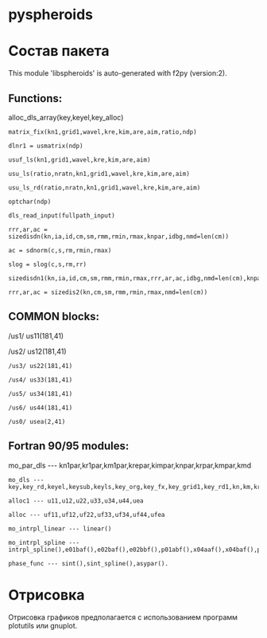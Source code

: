 # pyspheroids


# Состав пакета
This module 'libspheroids' is auto-generated with f2py (version:2).

Functions:
----------

  alloc_dls_array(key,keyel,key_alloc)
  
	matrix_fix(kn1,grid1,wavel,kre,kim,are,aim,ratio,ndp)
  
	dlnr1 = usmatrix(ndp)
  
	usuf_ls(kn1,grid1,wavel,kre,kim,are,aim)
  
	usu_ls(ratio,nratn,kn1,grid1,wavel,kre,kim,are,aim)
  
	usu_ls_rd(ratio,nratn,kn1,grid1,wavel,kre,kim,are,aim)
  
	optchar(ndp)
  
	dls_read_input(fullpath_input)
  
	rrr,ar,ac = sizedisdn(kn,ia,id,cm,sm,rmm,rmin,rmax,knpar,idbg,nmd=len(cm))
  
	ac = sdnorm(c,s,rm,rmin,rmax)
  
	slog = slog(c,s,rm,rr)
  
	sizedisdn1(kn,ia,id,cm,sm,rmm,rmin,rmax,rrr,ar,ac,idbg,nmd=len(cm),knpar=len(rrr))
  
	rrr,ar,ac = sizedis2(kn,cm,sm,rmm,rmin,rmax,nmd=len(cm))


COMMON blocks:
--------------

  /us1/ us11(181,41)
	
  /us2/ us12(181,41)
  
	/us3/ us22(181,41)
  
	/us4/ us33(181,41)
  
	/us5/ us34(181,41)
  
	/us6/ us44(181,41)
  
	/us0/ usea(2,41)
	
Fortran 90/95 modules:
----------------------

  mo_par_dls --- kn1par,kr1par,km1par,krepar,kimpar,knpar,krpar,kmpar,kmd  
	
	mo_dls --- key,key_rd,keyel,keysub,keyls,key_org,key_fx,key_grid1,key_rd1,kn,km,kr,nratn,ndp,wl,rn,rk,pomin,pomax,xext,xabs,xsca,albedo,r,grid,sd,rd,f11,f12,f22,f33,f34,f44,angle,xblr,xldr,distname_o,distname_f,distname_n,comm_name,key_sd,id,nmd,nsd,ksd,cm,sm,rmm,rrr,ar,xgrid,ac  
	
	alloc1 --- u11,u12,u22,u33,u34,u44,uea  
	
	alloc --- uf11,uf12,uf22,uf33,uf34,uf44,ufea  
	
	mo_intrpl_linear --- linear()  
	
	mo_intrpl_spline --- intrpl_spline(),e01baf(),e02baf(),e02bbf(),p01abf(),x04aaf(),x04baf(),p01abz()  
	
	phase_func --- sint(),sint_spline(),asypar().


# Отрисовка
Отрисовка графиков предполагается с использованием программ plotutils или gnuplot.

